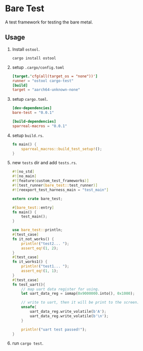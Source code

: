 # Bare Test

A test framework for testing the bare metal.

## Usage

1. Install `ostool`.

    ```shell
    cargo install ostool
    ```

2. setup `.cargo/config.toml`

    ```toml
    [target.'cfg(all(target_os = "none"))']
    runner = "ostool cargo-test"
    [build]
    target = "aarch64-unknown-none"
    ```

3. setup `cargo.toml`.

    ```toml
    [dev-dependencies]
    bare-test = "0.0.1"

    [build-dependencies]
    sparreal-macros = "0.0.1"
    ```

4. setup `build.rs`.

    ```rust
    fn main() {
        sparreal_macros::build_test_setup!();
    }
    ```

5. new `tests` dir and add `tests.rs`.

    ```rust
    #![no_std]
    #![no_main]
    #![feature(custom_test_frameworks)]
    #![test_runner(bare_test::test_runner)]
    #![reexport_test_harness_main = "test_main"]

    extern crate bare_test;

    #[bare_test::entry]
    fn main() {
        test_main();
    }

    use bare_test::println;
    #[test_case]
    fn it_not_works() {
        println!("test2... ");
        assert_eq!(1, 2);
    }
    #[test_case]
    fn it_works1() {
        println!("test1... ");
        assert_eq!(1, 1);
    }
    #[test_case]
    fn test_uart(){
        // map uart data register for using.
        let uart_data_reg = iomap(0x9000000.into(), 0x1000);

        // write to uart, then it will be print to the screen.
        unsafe{
            uart_data_reg.write_volatile(b'A');
            uart_data_reg.write_volatile(b'\n');
        }

        println!("uart test passed!");
    }
    ```

6. run `cargo test`.
